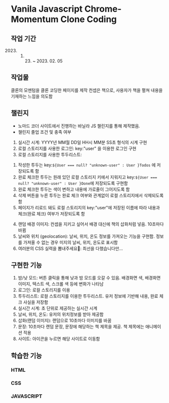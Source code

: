 # Vanila Javascript Chrome-Momentum Clone Coding

## 작업 기간
2023. 01. 23. ~ 2023. 02. 05

## 작업물
클론의 모멘텀을 클론 코딩한 페이지를 제작
컨셉은 책으로, 사용자가 책을 펼쳐 내용을 기재하는 느낌을 의도함

## 챌린지
- 노마드 코더 사이트에서 진행하는 바닐라 JS 챌린지를 통해 제작했음.
- 챌린지 졸업 조건 및 충족 여부
 1. 실시간 시계: 
  YYYY년 MM월 DD일 HH시 MM분 SS초 형식의 시계 구현
 2. 로컬 스토리지를 사용한 로그인:
  key:"user" 을 이용한 로그인 구현
 3. 로컬 스토리지를 사용한 투두리스트: 
  1) 작성한 투두는 key:`${User === null? "unknown-user" : User }Todos` 에 저장되도록 함
  2) 완료 체크한 투두는 원래 있던 로컬 스토리지 키에서 지워지고 key:`${User === null? "unknown-user" : User }Done`에 저장되도록 구현함
  3) 완료 체크한 투두는 색이 변하고 내용에 가로줄이 그어지도록 함
  4) 삭제 버튼을 누른 투두는 완료 체크 여부와 관계없이 로컬 스토리지에서 삭제되도록 함
  5) 페이지가 리로드 돼도 로컬 스토리지의 key:"user"에 저장된 이름에 따라 내용과 체크(완료 체크) 여부가 저장되도록 함
 4. 랜덤 배경 이미지: 
  컨셉을 지키고 싶어서 배경 대신에 책의 삽화처럼 넣음. 10초마다 바뀜
 5. 날씨와 위치 (geolocation): 
  날씨, 위치, 온도 정보를 가져오는 기능을 구현함. 정보를 가져올 수 없는 경우 미지의 날씨, 위치, 온도로 표시함
 6. 여러분의 CSS 실력을 뽐내주세요💖:
  최선을 다했습니다만...
 
## 구현한 기능
1. 밤/낮 모드: 버튼 클릭을 통해 낮과 밤 모드를 오갈 수 있음. 배경화면 색, 배경화면 이미지, 텍스트 색, 스크롤 색 등에 변화가 나타남
2. 로그인: 로컬 스토리지를 이용
3. 투두리스트: 로컬 스토리지를 이용한 투두리스트. 유저 정보에 기반해 내용, 완료 체크 사실을 저장함
4. 실시간 시계: 초 단위로 제공하는 실시간 시계
5. 날씨, 위치, 온도: 유저의 위치정보를 받아 제공함
6. 삽화(랜덤 이미지): 랜덤으로 10초마다 이미지를 바꿈
7. 문장: 10초마다 랜덤 문장, 문장에 해당하는 책 제목을 제공. 책 제목에는 애니메이션 적용
8. 사이트: 아이콘을 누르면 해당 사이트로 이동함

## 학습한 기능
### HTML
### CSS
### JAVASCRIPT
